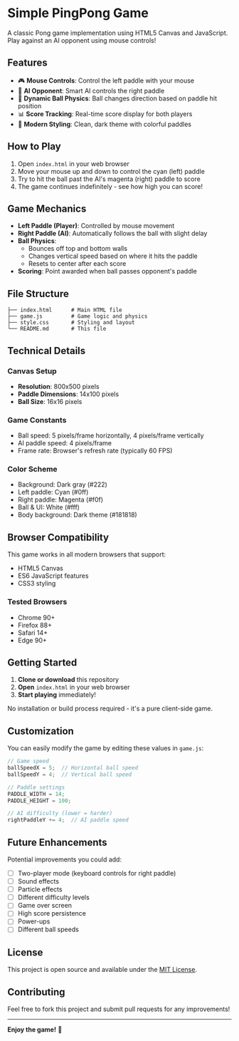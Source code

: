 # Simple PingPong Game

A classic Pong game implementation using HTML5 Canvas and JavaScript. Play against an AI opponent using mouse controls!

## Features

- 🎮 **Mouse Controls**: Control the left paddle with your mouse
- 🤖 **AI Opponent**: Smart AI controls the right paddle
- 🎯 **Dynamic Ball Physics**: Ball changes direction based on paddle hit position
- 📊 **Score Tracking**: Real-time score display for both players
- 🎨 **Modern Styling**: Clean, dark theme with colorful paddles

## How to Play

1. Open `index.html` in your web browser
2. Move your mouse up and down to control the cyan (left) paddle
3. Try to hit the ball past the AI's magenta (right) paddle to score
4. The game continues indefinitely - see how high you can score!

## Game Mechanics

- **Left Paddle (Player)**: Controlled by mouse movement
- **Right Paddle (AI)**: Automatically follows the ball with slight delay
- **Ball Physics**: 
  - Bounces off top and bottom walls
  - Changes vertical speed based on where it hits the paddle
  - Resets to center after each score
- **Scoring**: Point awarded when ball passes opponent's paddle

## File Structure

```
├── index.html      # Main HTML file
├── game.js         # Game logic and physics
├── style.css       # Styling and layout
└── README.md       # This file
```

## Technical Details

### Canvas Setup
- **Resolution**: 800x500 pixels
- **Paddle Dimensions**: 14x100 pixels
- **Ball Size**: 16x16 pixels

### Game Constants
- Ball speed: 5 pixels/frame horizontally, 4 pixels/frame vertically
- AI paddle speed: 4 pixels/frame
- Frame rate: Browser's refresh rate (typically 60 FPS)

### Color Scheme
- Background: Dark gray (#222)
- Left paddle: Cyan (#0ff)
- Right paddle: Magenta (#f0f)
- Ball & UI: White (#fff)
- Body background: Dark theme (#181818)

## Browser Compatibility

This game works in all modern browsers that support:
- HTML5 Canvas
- ES6 JavaScript features
- CSS3 styling

### Tested Browsers
- Chrome 90+
- Firefox 88+
- Safari 14+
- Edge 90+

## Getting Started

1. **Clone or download** this repository
2. **Open** `index.html` in your web browser
3. **Start playing** immediately!

No installation or build process required - it's a pure client-side game.

## Customization

You can easily modify the game by editing these values in `game.js`:

```javascript
// Game speed
ballSpeedX = 5;  // Horizontal ball speed
ballSpeedY = 4;  // Vertical ball speed

// Paddle settings
PADDLE_WIDTH = 14;
PADDLE_HEIGHT = 100;

// AI difficulty (lower = harder)
rightPaddleY += 4;  // AI paddle speed
```

## Future Enhancements

Potential improvements you could add:
- [ ] Two-player mode (keyboard controls for right paddle)
- [ ] Sound effects
- [ ] Particle effects
- [ ] Different difficulty levels
- [ ] Game over screen
- [ ] High score persistence
- [ ] Power-ups
- [ ] Different ball speeds

## License

This project is open source and available under the [MIT License](https://opensource.org/licenses/MIT).

## Contributing

Feel free to fork this project and submit pull requests for any improvements!

---

**Enjoy the game!** 🏓

